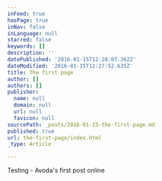 ```yaml
---
inFeed: true
hasPage: true
inNav: false
inLanguage: null
starred: false
keywords: []
description: ''
datePublished: '2016-01-15T12:28:07.362Z'
dateModified: '2016-01-15T12:27:52.635Z'
title: The first page
author: []
authors: []
publisher:
  name: null
  domain: null
  url: null
  favicon: null
sourcePath: _posts/2016-01-15-the-first-page.md
published: true
url: the-first-page/index.html
_type: Article

---
```

Testing - Avoda's first post online